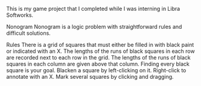 This is my game project that I completed while I was interning in Libra Softworks.

Nonogram
Nonogram is a logic problem with straightforward rules and difficult solutions. 

Rules
There is a grid of squares that must either be filled in with black paint or indicated with an X. The lengths of the runs of black squares in each row are recorded next to each row in the grid. The lengths of the runs of black squares in each column are given above that column. Finding every black square is your goal. 
Blacken a square by left-clicking on it. Right-click to annotate with an X. Mark several squares by clicking and dragging.
